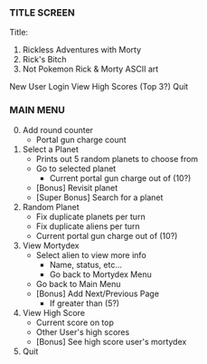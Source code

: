 ### TITLE SCREEN ###
Title:
1. Rickless Adventures with Morty
2. Rick's Bitch
3. Not Pokemon
Rick & Morty ASCII art

New User
Login
View High Scores (Top 3?)
Quit

### MAIN MENU ###
0. Add round counter
    - Portal gun charge count
1. Select a Planet
    - Prints out 5 random planets to choose from
    - Go to selected planet
      - Current portal gun charge out of (10?)
    - [Bonus] Revisit planet
    - [Super Bonus] Search for a planet
2. Random Planet
    - Fix duplicate planets per turn
    - Fix duplicate aliens per turn
    - Current portal gun charge out of (10?)
3. View Mortydex
    - Select alien to view more info
      - Name, status, etc...
      - Go back to Mortydex Menu
    - Go back to Main Menu
    - [Bonus] Add Next/Previous Page
      - If greater than (5?)
4. View High Score
    - Current score on top
    - Other User's high scores
    - [Bonus] See high score user's mortydex
5. Quit

